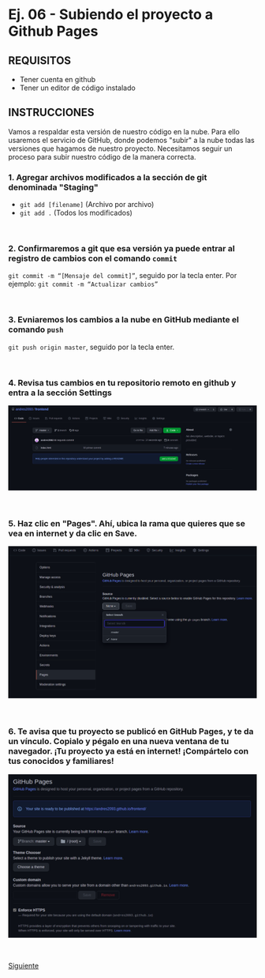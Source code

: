 # Ej. 06 - Subiendo el proyecto a Github Pages

## REQUISITOS
- Tener cuenta en github
- Tener un editor de código instalado

## INSTRUCCIONES

Vamos a respaldar esta versión de nuestro código en la nube. Para ello usaremos el servicio de GitHub, donde podemos "subir" a la nube todas las versiones que hagamos de nuestro proyecto. Necesitamos seguir un proceso para subir nuestro código de la manera correcta.
### 1. Agregar archivos modificados a la sección de git denominada "Staging"

- `git add [filename]` (Archivo por archivo)
- `git add .` (Todos los modificados)

<br/>

### 2. Confirmaremos a git que esa versión ya puede entrar al registro de cambios con el comando `commit`

`git commit -m “[Mensaje del commit]”`, seguido por la tecla enter. Por ejemplo: `git commit -m “Actualizar cambios”`

<br/>


### 3. Evniaremos los cambios a la nube en GitHub mediante el comando `push`

`git push origin master`, seguido por la tecla enter.

<br/>


### 4. Revisa tus cambios en tu repositorio remoto en github y entra a la sección Settings

![](../assets/git6.png)

<br/>

### 5. Haz clic en "Pages". Ahí, ubica la rama que quieres que se vea en internet y da clic en Save.

![](../assets/git7.png)

<br/>

### 6. Te avisa que tu proyecto se publicó en GitHub Pages, y te da un vínculo. Copialo y pégalo en una nueva ventana de tu navegador. ¡Tu proyecto ya está en internet! ¡Compártelo con tus conocidos y familiares!

![](../assets/git8.png)

 <br/>

[Siguiente](../reto-06/README.md)